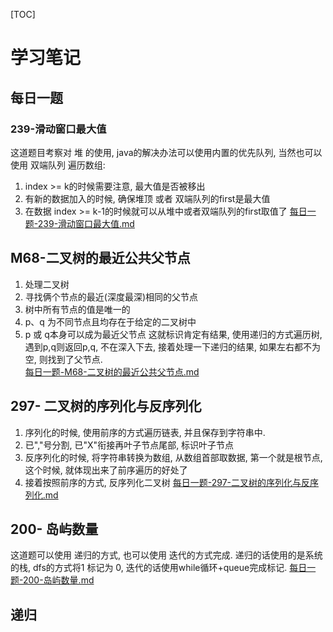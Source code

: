 [TOC]

# 学习笔记
## 每日一题
### 239-滑动窗口最大值
这道题目考察对 堆 的使用, java的解决办法可以使用内置的优先队列, 当然也可以使用 双端队列
遍历数组:   
1. index >= k的时候需要注意, 最大值是否被移出
2. 有新的数据加入的时候, 确保堆顶 或者 双端队列的first是最大值
3. 在数据 index >= k-1的时候就可以从堆中或者双端队列的first取值了
[每日一题-239-滑动窗口最大值.md](./每日一题-239-滑动窗口最大值.md)

## M68-二叉树的最近公共父节点
1. 处理二叉树
2. 寻找俩个节点的最近(深度最深)相同的父节点
3. 树中所有节点的值是唯一的
4. p、q 为不同节点且均存在于给定的二叉树中
5. p 或 q本身可以成为最近父节点
这就标识肯定有结果, 使用递归的方式遍历树, 遇到p,q则返回p,q, 不在深入下去, 接着处理一下递归的结果, 如果左右都不为空, 则找到了父节点.  
[每日一题-M68-二叉树的最近公共父节点.md](./每日一题-M68-二叉树的最近公共父节点.md)

## 297- 二叉树的序列化与反序列化
1. 序列化的时候, 使用前序的方式遍历链表, 并且保存到字符串中.  
2. 已","号分割, 已"X"衔接再叶子节点尾部, 标识叶子节点  
3. 反序列化的时候, 将字符串转换为数组, 从数组首部取数据, 第一个就是根节点, 这个时候, 就体现出来了前序遍历的好处了
4. 接着按照前序的方式, 反序列化二叉树
[每日一题-297-二叉树的序列化与反序列化.md](./每日一题-297-二叉树的序列化与反序列化.md)

## 200- 岛屿数量
这道题可以使用 递归的方式, 也可以使用 迭代的方式完成. 递归的话使用的是系统的栈, dfs的方式将1 标记为 0, 迭代的话使用while循环+queue完成标记.
[每日一题-200-岛屿数量.md](./每日一题-200-岛屿数量.md)

## 递归
